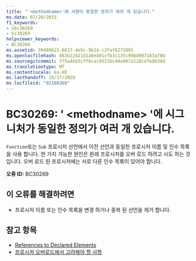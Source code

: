 ```yaml
---
title: "'<methodname>'에 서명이 동일한 정의가 여러 개 있습니다."
ms.date: 07/20/2015
f1_keywords:
- vbc30269
- bc30269
helpviewer_keywords:
- BC30269
ms.assetid: 39489621-6617-4e5c-9b24-c2faf8273891
ms.openlocfilehash: 663b22421d1a0e401cfb3c135c99bd097163a78b
ms.sourcegitcommit: ff5a4eb5cffbcac9521bc44a907a118cd7e8638d
ms.translationtype: MT
ms.contentlocale: ko-KR
ms.lasthandoff: 10/17/2020
ms.locfileid: "92160368"
---
```

# <a name="bc30269-methodname-has-multiple-definitions-with-identical-signatures"></a>BC30269: ' \<methodname> '에 시그니처가 동일한 정의가 여러 개 있습니다.

`Function`또는 `Sub` 프로시저 선언에서 이전 선언과 동일한 프로시저 이름 및 인수 목록을 사용 합니다. 한 가지 가능한 원인은 원래 프로시저를 오버 로드 하려고 시도 하는 것입니다. 오버 로드 된 프로시저에는 서로 다른 인수 목록이 있어야 합니다.

 **오류 ID:** BC30269

## <a name="to-correct-this-error"></a>이 오류를 해결하려면

- 프로시저 이름 또는 인수 목록을 변경 하거나 중복 된 선언을 제거 합니다.

## <a name="see-also"></a>참고 항목

- [References to Declared Elements](../../programming-guide/language-features/declared-elements/references-to-declared-elements.md)
- [프로시저 오버로드에서 고려해야 할 사항](../../programming-guide/language-features/procedures/considerations-in-overloading-procedures.md)
